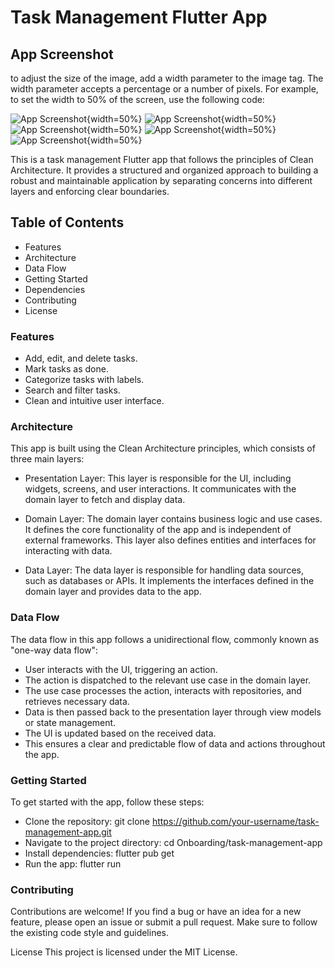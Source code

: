 # Task Management Flutter App

## App Screenshot

to adjust the size of the image, add a width parameter to the image tag. The width parameter accepts a percentage or a number of pixels. For example, to set the width to 50% of the screen, use the following code:

![App Screenshot](./screenshots/onboarding_page_screenshot.png){width=50%}
![App Screenshot](./screenshots/tasks_list_page_screenshot.png){width=50%}
![App Screenshot](./screenshots/task_detail_page_screenshot.png){width=50%}
![App Screenshot](./screenshots/create_task_page_screenshot.png){width=50%}
![App Screenshot](./screenshots/create_task_page_screenshot_2.png){width=50%}

This is a task management Flutter app that follows the principles of Clean Architecture. It provides a structured and organized approach to building a robust and maintainable application by separating concerns into different layers and enforcing clear boundaries.

## Table of Contents

- Features
- Architecture
- Data Flow
- Getting Started
- Dependencies
- Contributing
- License

### Features

- Add, edit, and delete tasks.
- Mark tasks as done.
- Categorize tasks with labels.
- Search and filter tasks.
- Clean and intuitive user interface.

### Architecture

This app is built using the Clean Architecture principles, which consists of three main layers:

- Presentation Layer: This layer is responsible for the UI, including widgets, screens, and user interactions. It communicates with the domain layer to fetch and display data.

- Domain Layer: The domain layer contains business logic and use cases. It defines the core functionality of the app and is independent of external frameworks. This layer also defines entities and interfaces for interacting with data.

- Data Layer: The data layer is responsible for handling data sources, such as databases or APIs. It implements the interfaces defined in the domain layer and provides data to the app.

### Data Flow

The data flow in this app follows a unidirectional flow, commonly known as "one-way data flow":

- User interacts with the UI, triggering an action.
- The action is dispatched to the relevant use case in the domain layer.
- The use case processes the action, interacts with repositories, and retrieves necessary data.
- Data is then passed back to the presentation layer through view models or state management.
- The UI is updated based on the received data.
- This ensures a clear and predictable flow of data and actions throughout the app.

### Getting Started

To get started with the app, follow these steps:

- Clone the repository: git clone https://github.com/your-username/task-management-app.git
- Navigate to the project directory: cd Onboarding/task-management-app
- Install dependencies: flutter pub get
- Run the app: flutter run

### Contributing

Contributions are welcome! If you find a bug or have an idea for a new feature, please open an issue or submit a pull request. Make sure to follow the existing code style and guidelines.

License
This project is licensed under the MIT License.
